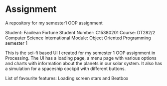 # Assignment
A repository for my semester1 OOP assignment

Student: Faoilean Fortune
Student Number: C15380201
Course: DT282/2 Computer Science International
Module: Object Oriented Programming semester 1

This is the sci-fi based UI I created for my semester 1 OOP assignment in Processing.
The UI has a loading page, a menu page with various options and charts with information about the planets in our solar system. It also has a simulation for a spaceship cockpit with different buttons.

List of favourite features: Loading screen stars and Beatbox


